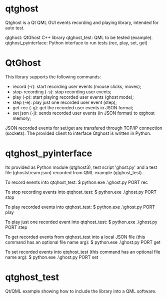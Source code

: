 # qtghost
Qtghost is a Qt QML GUI events recording and playing library, intended for auto test.

qtghost: QtGhost C++ library
qtghost_test: QML to be tested (example).
qtghost_pyinterface: Python interface to run tests (rec, play, set, get)

# QtGhost
This library supports the following commands:
- record (-r): start recording user events (mouse clicks, moves);
- stop-recording (-s): stop recording user events;
- play (-p): start playing recorded user events (ghost mode);
- step (-e): play just one recorded user event (step);
- get-rec (-g): get the recorded user events in JSON format;
- set json (-j): sends recorded user events (in JSON format) to qtghost memory;

JSON recorded events for set/get are transfered through TCP/IP connection (sockets).
The provided client to interface Qtghost is written in Python.


# qtghost_pyinterface
Its provided as Python module (qtghost3), test script 'ghost.py' and a test file (ghoststream.json) recorded from QML example (qtghost_test).

To record events into qtqhost_test:
$ python.exe .\ghost.py PORT rec

To stop recording events into qtqhost_test:
$ python.exe .\ghost.py PORT stop

To play recorded events into qtqhost_test:
$ python.exe .\ghost.py PORT play

To play just one recorded event into qtqhost_test:
$ python.exe .\ghost.py PORT step

To get recorded events from qtqhost_test into a local JSON file (this command has an optional file name arg):
$ python.exe .\ghost.py PORT get

To set recorded events into qtqhost_test (this command has an optional file name arg):
$ python.exe .\ghost.py PORT set


# qtghost_test
Qt/QML example showing how to include the library into a QML software.
